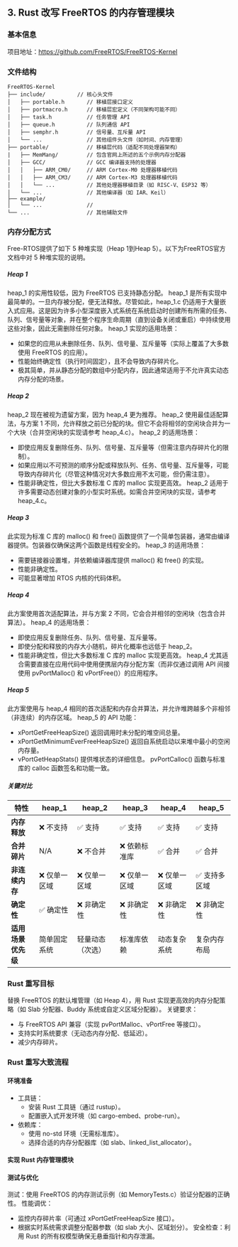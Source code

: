 ## 3. Rust 改写 FreeRTOS 的内存管理模块

### 基本信息
项目地址：https://github.com/FreeRTOS/FreeRTOS-Kernel

### 文件结构
```
FreeRTOS-Kernel
├── include/          // 核心头文件
│   ├── portable.h       // 移植层接口定义
│   ├── portmacro.h      // 移植层宏定义（不同架构可能不同）
│   ├── task.h           // 任务管理 API
│   ├── queue.h          // 队列通信 API
│   ├── semphr.h         // 信号量、互斥量 API
│   └── ...              // 其他组件头文件（如时间、内存管理）
├── portable/            // 移植层代码（适配不同处理器架构）
|   ├── MemMang/         // 包含官网上所述的五个示例内存分配器
│   ├── GCC/             // GCC 编译器支持的处理器
│   │   ├── ARM_CM0/     // ARM Cortex-M0 处理器移植代码
│   │   ├── ARM_CM3/     // ARM Cortex-M3 处理器移植代码
│   │   └── ...          // 其他处理器移植目录（如 RISC-V、ESP32 等）
│   └── ...              // 其他编译器（如 IAR、Keil）
├── example/
│   └── ...              //
└── ...                  // 其他辅助文件
```

### 内存分配方式
Free-RTOS提供了如下 5 种堆实现（Heap 1到Heap 5）。以下为FreeRTOS官方文档中对 5 种堆实现的说明。
##### Heap 1
heap_1 的实用性较低，因为 FreeRTOS 已支持静态分配。
heap_1 是所有实现中最简单的。一旦内存被分配，便无法释放。尽管如此，heap_1.c 仍适用于大量嵌入式应用。这是因为许多小型深度嵌入式系统在系统启动时创建所有所需的任务、队列、信号量等对象，并在整个程序生命周期（直到设备关闭或重启）中持续使用这些对象，因此无需删除任何对象。
heap_1 实现的适用场景：
- 如果您的应用从未删除任务、队列、信号量、互斥量等（实际上覆盖了大多数使用 FreeRTOS 的应用）。
- 性能始终确定性（执行时间固定），且不会导致内存碎片化。
- 极其简单，并从静态分配的数组中分配内存，因此通常适用于不允许真实动态内存分配的场景。
##### Heap 2
heap_2 现在被视为遗留方案，因为 heap_4 更为推荐。
heap_2 使用最佳适配算法，与方案 1 不同，允许释放之前已分配的块。但它不会将相邻的空闲块合并为一个大块（合并空闲块的实现请参考 heap_4.c）。
heap_2 的适用场景：
- 即使应用反复删除任务、队列、信号量、互斥量等（但需注意内存碎片化的限制）。
- 如果应用以不可预测的顺序分配或释放队列、任务、信号量、互斥量等，可能导致内存碎片化（尽管这种情况对大多数应用不太可能，但仍需注意）。
- 性能非确定性，但比大多数标准 C 库的 malloc 实现更高效。
heap_2 适用于许多需要动态创建对象的小型实时系统。如需合并空闲块的实现，请参考 heap_4.c。

##### Heap 3
此实现为标准 C 库的 malloc() 和 free() 函数提供了一个简单包装器，通常由编译器提供。包装器仅确保这两个函数是线程安全的。
heap_3 的适用场景：
- 需要链接器设置堆，并依赖编译器库提供 malloc() 和 free() 的实现。
- 性能非确定性。
- 可能显著增加 RTOS 内核的代码体积。

##### Heap 4
此方案使用首次适配算法，并与方案 2 不同，它会合并相邻的空闲块（包含合并算法）。
heap_4 的适用场景：
- 即使应用反复删除任务、队列、信号量、互斥量等。
- 即使分配和释放的内存大小随机，碎片化概率也远低于 heap_2。
- 性能非确定性，但比大多数标准 C 库的 malloc 实现更高效。
heap_4 尤其适合需要直接在应用代码中使用便携层内存分配方案（而非仅通过调用 API 间接使用 pvPortMalloc() 和 vPortFree()）的应用程序。

##### Heap 5
此方案使用与 heap_4 相同的首次适配和内存合并算法，并允许堆跨越多个非相邻（非连续）的内存区域。
heap_5 的 API 功能：
- xPortGetFreeHeapSize() 返回调用时未分配的堆空间总量。
- xPortGetMinimumEverFreeHeapSize() 返回自系统启动以来堆中最小的空闲内存量。
- vPortGetHeapStats() 提供堆状态的详细信息。
pvPortCalloc() 函数与标准库的 calloc 函数签名和功能一致。

##### 关键对比
| **特性**               | **heap_1**       | **heap_2**       | **heap_3**       | **heap_4**       | **heap_5**       |
|------------------------|------------------|------------------|------------------|------------------|------------------|
| **内存释放**           | ❌ 不支持         | ✅ 支持           | ✅ 支持           | ✅ 支持           | ✅ 支持           |
| **合并碎片**           | N/A              | ❌ 不合并         | ❌ 依赖标准库     | ✅ 合并           | ✅ 合并           |
| **非连续内存**         | ❌ 仅单一区域     | ❌ 仅单一区域     | ❌ 仅单一区域     | ❌ 仅单一区域     | ✅ 支持多区域     |
| **确定性**             | ✅ 确定性         | ❌ 非确定性       | ❌ 非确定性       | ❌ 非确定性       | ❌ 非确定性       |
| **适用场景优先级**     | 简单固定系统     | 轻量动态（次选） | 标准库依赖       | 动态复杂系统     | 复杂内存布局     |

### Rust 重写目标
替换 FreeRTOS 的默认堆管理（如 Heap 4），用 Rust 实现更高效的内存分配策略（如 Slab 分配器、Buddy 系统或自定义区域分配器）。
关键要求：
- 与 FreeRTOS API 兼容（实现 pvPortMalloc、vPortFree 等接口）。
- 支持实时系统要求（无动态内存分配、低延迟）。
- 减少内存碎片。

### Rust 重写大致流程
#### 环境准备
- 工具链：
  - 安装 Rust 工具链（通过 rustup）。
  - 配置嵌入式开发环境（如 cargo-embed、probe-run）。
- 依赖库：
  - 使用 no-std 环境（无需标准库）。
  - 选择合适的内存分配器库（如 slab、linked_list_allocator）。

#### 实现 Rust 内存管理模块
#### 测试与优化
测试：使用 FreeRTOS 的内存测试示例（如 MemoryTests.c）验证分配器的正确性。
性能调优：
- 监控内存碎片率（可通过 xPortGetFreeHeapSize 接口）。
- 根据实时系统需求调整分配器参数（如 slab 大小、区域划分）。
安全检查：利用 Rust 的所有权模型确保无悬垂指针和内存泄漏。
